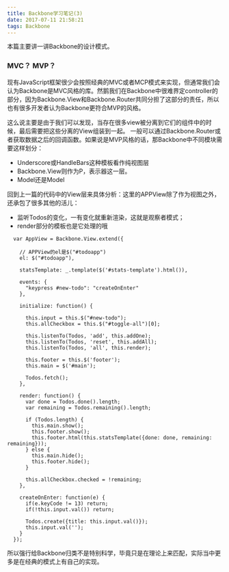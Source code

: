 ```yaml
---
title: Backbone学习笔记(3)
date: 2017-07-11 21:58:21
tags: Backbone
---
```


本篇主要讲一讲Backbone的设计模式。
### MVC？ MVP？

现有JavaScript框架很少会按照经典的MVC或者MCP模式来实现，但通常我们会认为Backbone是MVC风格的库。然鹅我们在Backbone中很难界定controller的部分，因为Backbone.View和Backbone.Router共同分担了这部分的责任，所以也有很多开发者认为Backbone更符合MVP的风格。

这么说主要是由于我们可以发现，当存在很多view被分离到它们的组件中的时候，最后需要把这些分离的View组装到一起。 一般可以通过Backbone.Router或者获取数据之后的回调函数。如果说是MVP风格的话，那Backbone中不同模块需要这样划分：

* Underscore或HandleBars这种模板看作纯视图层
* Backbone.View则作为P，表示器这一层。
* Model还是Model

回到上一篇的代码中的View层来具体分析：这里的APPView除了作为视图之外，还承包了很多其他的活儿：

* 监听Todos的变化，一有变化就重新渲染，这就是观察者模式；
* render部分的模板也是它处理的哦

```
  var AppView = Backbone.View.extend({
  
  	// APPView的el是$("#todoapp")
    el: $("#todoapp"),

    statsTemplate: _.template($('#stats-template').html()),

    events: {
      "keypress #new-todo": "createOnEnter"
    },

    initialize: function() {

      this.input = this.$("#new-todo");
      this.allCheckbox = this.$("#toggle-all")[0];

      this.listenTo(Todos, 'add', this.addOne);
      this.listenTo(Todos, 'reset', this.addAll);
      this.listenTo(Todos, 'all', this.render);

      this.footer = this.$('footer');
      this.main = $('#main');

      Todos.fetch();
    },

    render: function() {
      var done = Todos.done().length;
      var remaining = Todos.remaining().length;

      if (Todos.length) {
        this.main.show();
        this.footer.show();
        this.footer.html(this.statsTemplate({done: done, remaining: remaining}));
      } else {
        this.main.hide();
        this.footer.hide();
      }

      this.allCheckbox.checked = !remaining;
    },

    createOnEnter: function(e) {
      if(e.keyCode != 13) return;
      if(!this.input.val()) return;

      Todos.create({title: this.input.val()});
      this.input.val('');
    }
  });
```

所以强行给Backbone归类不是特别科学，毕竟只是在理论上来匹配，实际当中更多是在经典的模式上有自己的实现。




